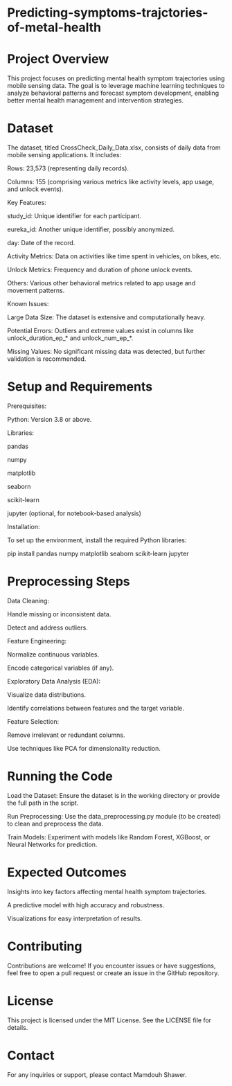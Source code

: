 # Predicting-symptoms-trajctories-of-metal-health
# Project Overview

This project focuses on predicting mental health symptom trajectories using mobile sensing data. The goal is to leverage machine learning techniques to analyze behavioral patterns and forecast symptom development, enabling better mental health management and intervention strategies.

# Dataset

The dataset, titled CrossCheck_Daily_Data.xlsx, consists of daily data from mobile sensing applications. It includes:

Rows: 23,573 (representing daily records).

Columns: 155 (comprising various metrics like activity levels, app usage, and unlock events).

Key Features:

study_id: Unique identifier for each participant.

eureka_id: Another unique identifier, possibly anonymized.

day: Date of the record.

Activity Metrics: Data on activities like time spent in vehicles, on bikes, etc.

Unlock Metrics: Frequency and duration of phone unlock events.

Others: Various other behavioral metrics related to app usage and movement patterns.

Known Issues:

Large Data Size: The dataset is extensive and computationally heavy.

Potential Errors: Outliers and extreme values exist in columns like unlock_duration_ep_* and unlock_num_ep_*.

Missing Values: No significant missing data was detected, but further validation is recommended.

# Setup and Requirements

Prerequisites:

Python: Version 3.8 or above.

Libraries:

pandas

numpy

matplotlib

seaborn

scikit-learn

jupyter (optional, for notebook-based analysis)

Installation:

To set up the environment, install the required Python libraries:

pip install pandas numpy matplotlib seaborn scikit-learn jupyter

# Preprocessing Steps

Data Cleaning:

Handle missing or inconsistent data.

Detect and address outliers.

Feature Engineering:

Normalize continuous variables.

Encode categorical variables (if any).

Exploratory Data Analysis (EDA):

Visualize data distributions.

Identify correlations between features and the target variable.

Feature Selection:

Remove irrelevant or redundant columns.

Use techniques like PCA for dimensionality reduction.

# Running the Code

Load the Dataset:
Ensure the dataset is in the working directory or provide the full path in the script.

Run Preprocessing:
Use the data_preprocessing.py module (to be created) to clean and preprocess the data.

Train Models:
Experiment with models like Random Forest, XGBoost, or Neural Networks for prediction.

# Expected Outcomes

Insights into key factors affecting mental health symptom trajectories.

A predictive model with high accuracy and robustness.

Visualizations for easy interpretation of results.

# Contributing

Contributions are welcome! If you encounter issues or have suggestions, feel free to open a pull request or create an issue in the GitHub repository.

# License

This project is licensed under the MIT License. See the LICENSE file for details.

# Contact

For any inquiries or support, please contact Mamdouh Shawer.
